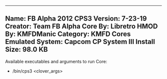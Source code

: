 -----------------------
Name: FB Alpha 2012 CPS3
Version: 7-23-19
Creator: Team FB Alpha
Core By: Libretro
HMOD By: KMFDManic
Category: KMFD Cores
Emulated System: Capcom CP System III
Install Size: 98.0 KB
-----------------------
Available executables and arguments to run Core:
- /bin/cps3 <rom> <clover_args>
